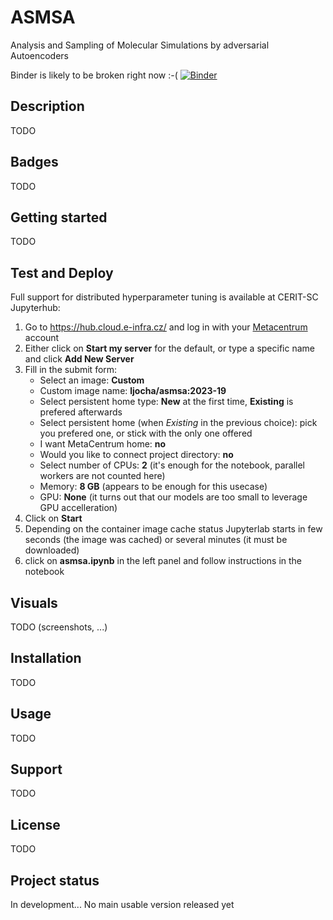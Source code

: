 # ASMSA
Analysis and Sampling of Molecular Simulations by adversarial Autoencoders

Binder is likely to be broken right now :-(
[![Binder](https://binderhub.cloud.e-infra.cz/badge_logo.svg)](https://binderhub.cloud.e-infra.cz/v2/git/https%3A%2F%2Fgitlab.ics.muni.cz%2F485413%2FASMSA/refs/heads/kl_divergence)

## Description
TODO

## Badges
TODO

## Getting started
TODO

## Test and Deploy

Full support for distributed hyperparameter tuning is available at CERIT-SC Jupyterhub:
1. Go to https://hub.cloud.e-infra.cz/ and log in with your [Metacentrum](http://metacentrum.cz) account
1. Either click on **Start my server** for the default, or type a specific name and click **Add New Server**
1. Fill in the submit form:
    - Select an image: **Custom**
    - Custom image name: **ljocha/asmsa:2023-19**
    - Select persistent home type: **New** at the first time, **Existing** is prefered afterwards
    - Select persistent home (when *Existing* in the previous choice): pick you prefered one, or stick with the only one offered
    - I want MetaCentrum home: **no**
    - Would you like to connect project directory: **no**
    - Select number of CPUs: **2** (it's enough for the notebook, parallel workers are not counted here)
    - Memory: **8 GB** (appears to be enough for this usecase)
    - GPU: **None** (it turns out that our models are too small to leverage GPU accelleration)
1. Click on **Start**
1. Depending on the container image cache status Jupyterlab starts in few seconds (the image was cached) or several minutes (it must be downloaded)
1. click on **asmsa.ipynb** in the left panel and follow instructions in the notebook

 
## Visuals
TODO (screenshots, ...)

## Installation
TODO

## Usage
TODO

## Support
TODO

## License
TODO

## Project status
In development... No main usable version released yet
